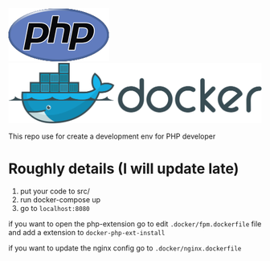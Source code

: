 ![php](https://github.com/NSLog0/docker-php-fpm-nginx/blob/master/.temp/php.png) 
![docker](https://github.com/NSLog0/docker-php-fpm-nginx/blob/master/.temp/docker.png)

This repo use for create a development env for PHP developer

# Roughly details (I will update late)

1. put your code to src/
2. run docker-compose up
3. go to `localhost:8080`

if you want to open the php-extension go to edit `.docker/fpm.dockerfile` file and add a extension to `docker-php-ext-install`

if you want to update the nginx config go to `.docker/nginx.dockerfile`
